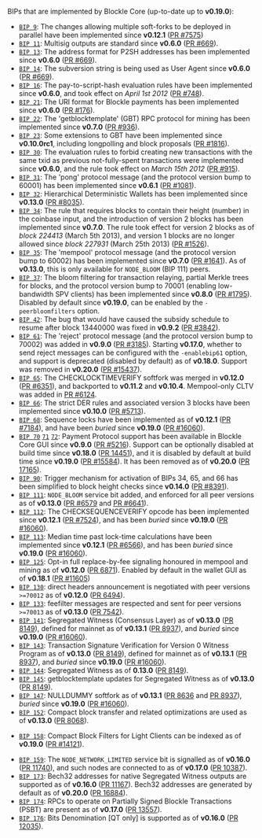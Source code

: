 BIPs that are implemented by Blockle Core (up-to-date up to **v0.19.0**):

* [`BIP 9`](https://github.com/blockle/bips/blob/master/bip-0009.mediawiki): The changes allowing multiple soft-forks to be deployed in parallel have been implemented since **v0.12.1**  ([PR #7575](https://github.com/blockle/blockle/pull/7575))
* [`BIP 11`](https://github.com/blockle/bips/blob/master/bip-0011.mediawiki): Multisig outputs are standard since **v0.6.0** ([PR #669](https://github.com/blockle/blockle/pull/669)).
* [`BIP 13`](https://github.com/blockle/bips/blob/master/bip-0013.mediawiki): The address format for P2SH addresses has been implemented since **v0.6.0** ([PR #669](https://github.com/blockle/blockle/pull/669)).
* [`BIP 14`](https://github.com/blockle/bips/blob/master/bip-0014.mediawiki): The subversion string is being used as User Agent since **v0.6.0** ([PR #669](https://github.com/blockle/blockle/pull/669)).
* [`BIP 16`](https://github.com/blockle/bips/blob/master/bip-0016.mediawiki): The pay-to-script-hash evaluation rules have been implemented since **v0.6.0**, and took effect on *April 1st 2012* ([PR #748](https://github.com/blockle/blockle/pull/748)).
* [`BIP 21`](https://github.com/blockle/bips/blob/master/bip-0021.mediawiki): The URI format for Blockle payments has been implemented since **v0.6.0** ([PR #176](https://github.com/blockle/blockle/pull/176)).
* [`BIP 22`](https://github.com/blockle/bips/blob/master/bip-0022.mediawiki): The 'getblocktemplate' (GBT) RPC protocol for mining has been implemented since **v0.7.0** ([PR #936](https://github.com/blockle/blockle/pull/936)).
* [`BIP 23`](https://github.com/blockle/bips/blob/master/bip-0023.mediawiki): Some extensions to GBT have been implemented since **v0.10.0rc1**, including longpolling and block proposals ([PR #1816](https://github.com/blockle/blockle/pull/1816)).
* [`BIP 30`](https://github.com/blockle/bips/blob/master/bip-0030.mediawiki): The evaluation rules to forbid creating new transactions with the same txid as previous not-fully-spent transactions were implemented since **v0.6.0**, and the rule took effect on *March 15th 2012* ([PR #915](https://github.com/blockle/blockle/pull/915)).
* [`BIP 31`](https://github.com/blockle/bips/blob/master/bip-0031.mediawiki): The 'pong' protocol message (and the protocol version bump to 60001) has been implemented since **v0.6.1** ([PR #1081](https://github.com/blockle/blockle/pull/1081)).
* [`BIP 32`](https://github.com/blockle/bips/blob/master/bip-0032.mediawiki): Hierarchical Deterministic Wallets has been implemented since **v0.13.0** ([PR #8035](https://github.com/blockle/blockle/pull/8035)).
* [`BIP 34`](https://github.com/blockle/bips/blob/master/bip-0034.mediawiki): The rule that requires blocks to contain their height (number) in the coinbase input, and the introduction of version 2 blocks has been implemented since **v0.7.0**. The rule took effect for version 2 blocks as of *block 224413* (March 5th 2013), and version 1 blocks are no longer allowed since *block 227931* (March 25th 2013) ([PR #1526](https://github.com/blockle/blockle/pull/1526)).
* [`BIP 35`](https://github.com/blockle/bips/blob/master/bip-0035.mediawiki): The 'mempool' protocol message (and the protocol version bump to 60002) has been implemented since **v0.7.0** ([PR #1641](https://github.com/blockle/blockle/pull/1641)). As of **v0.13.0**, this is only available for `NODE_BLOOM` (BIP 111) peers.
* [`BIP 37`](https://github.com/blockle/bips/blob/master/bip-0037.mediawiki): The bloom filtering for transaction relaying, partial Merkle trees for blocks, and the protocol version bump to 70001 (enabling low-bandwidth SPV clients) has been implemented since **v0.8.0** ([PR #1795](https://github.com/blockle/blockle/pull/1795)). Disabled by default since **v0.19.0**, can be enabled by the `-peerbloomfilters` option.
* [`BIP 42`](https://github.com/blockle/bips/blob/master/bip-0042.mediawiki): The bug that would have caused the subsidy schedule to resume after block 13440000 was fixed in **v0.9.2** ([PR #3842](https://github.com/blockle/blockle/pull/3842)).
* [`BIP 61`](https://github.com/blockle/bips/blob/master/bip-0061.mediawiki): The 'reject' protocol message (and the protocol version bump to 70002) was added in **v0.9.0** ([PR #3185](https://github.com/blockle/blockle/pull/3185)). Starting **v0.17.0**, whether to send reject messages can be configured with the `-enablebip61` option, and support is deprecated (disabled by default) as of **v0.18.0**. Support was removed in **v0.20.0** ([PR #15437](https://github.com/blockle/blockle/pull/15437)).
* [`BIP 65`](https://github.com/blockle/bips/blob/master/bip-0065.mediawiki): The CHECKLOCKTIMEVERIFY softfork was merged in **v0.12.0** ([PR #6351](https://github.com/blockle/blockle/pull/6351)), and backported to **v0.11.2** and **v0.10.4**. Mempool-only CLTV was added in [PR #6124](https://github.com/blockle/blockle/pull/6124).
* [`BIP 66`](https://github.com/blockle/bips/blob/master/bip-0066.mediawiki): The strict DER rules and associated version 3 blocks have been implemented since **v0.10.0** ([PR #5713](https://github.com/blockle/blockle/pull/5713)).
* [`BIP 68`](https://github.com/blockle/bips/blob/master/bip-0068.mediawiki): Sequence locks have been implemented as of **v0.12.1**  ([PR #7184](https://github.com/blockle/blockle/pull/7184)), and have been *buried* since **v0.19.0** ([PR #16060](https://github.com/blockle/blockle/pull/16060)).
* [`BIP 70`](https://github.com/blockle/bips/blob/master/bip-0070.mediawiki) [`71`](https://github.com/blockle/bips/blob/master/bip-0071.mediawiki) [`72`](https://github.com/blockle/bips/blob/master/bip-0072.mediawiki):
  Payment Protocol support has been available in Blockle Core GUI since **v0.9.0** ([PR #5216](https://github.com/blockle/blockle/pull/5216)).
  Support can be optionally disabled at build time since **v0.18.0** ([PR 14451](https://github.com/blockle/blockle/pull/14451)),
  and it is disabled by default at build time since **v0.19.0** ([PR #15584](https://github.com/blockle/blockle/pull/15584)).
  It has been removed as of **v0.20.0** ([PR 17165](https://github.com/blockle/blockle/pull/17165)).
* [`BIP 90`](https://github.com/blockle/bips/blob/master/bip-0090.mediawiki): Trigger mechanism for activation of BIPs 34, 65, and 66 has been simplified to block height checks since **v0.14.0** ([PR #8391](https://github.com/blockle/blockle/pull/8391)).
* [`BIP 111`](https://github.com/blockle/bips/blob/master/bip-0111.mediawiki): `NODE_BLOOM` service bit added, and enforced for all peer versions as of **v0.13.0** ([PR #6579](https://github.com/blockle/blockle/pull/6579) and [PR #6641](https://github.com/blockle/blockle/pull/6641)).
* [`BIP 112`](https://github.com/blockle/bips/blob/master/bip-0112.mediawiki): The CHECKSEQUENCEVERIFY opcode has been implemented since **v0.12.1** ([PR #7524](https://github.com/blockle/blockle/pull/7524)), and has been *buried* since **v0.19.0** ([PR #16060](https://github.com/blockle/blockle/pull/16060)).
* [`BIP 113`](https://github.com/blockle/bips/blob/master/bip-0113.mediawiki): Median time past lock-time calculations have been implemented since **v0.12.1** ([PR #6566](https://github.com/blockle/blockle/pull/6566)), and has been *buried* since **v0.19.0** ([PR #16060](https://github.com/blockle/blockle/pull/16060)).
* [`BIP 125`](https://github.com/blockle/bips/blob/master/bip-0125.mediawiki): Opt-in full replace-by-fee signaling honoured in mempool and mining as of **v0.12.0** ([PR 6871](https://github.com/blockle/blockle/pull/6871)). Enabled by default in the wallet GUI as of **v0.18.1** ([PR #11605](https://github.com/blockle/blockle/pull/11605))
* [`BIP 130`](https://github.com/blockle/bips/blob/master/bip-0130.mediawiki): direct headers announcement is negotiated with peer versions `>=70012` as of **v0.12.0** ([PR 6494](https://github.com/blockle/blockle/pull/6494)).
* [`BIP 133`](https://github.com/blockle/bips/blob/master/bip-0133.mediawiki): feefilter messages are respected and sent for peer versions `>=70013` as of **v0.13.0** ([PR 7542](https://github.com/blockle/blockle/pull/7542)).
* [`BIP 141`](https://github.com/blockle/bips/blob/master/bip-0141.mediawiki): Segregated Witness (Consensus Layer) as of **v0.13.0** ([PR 8149](https://github.com/blockle/blockle/pull/8149)), defined for mainnet as of **v0.13.1** ([PR 8937](https://github.com/blockle/blockle/pull/8937)), and *buried* since **v0.19.0** ([PR #16060](https://github.com/blockle/blockle/pull/16060)).
* [`BIP 143`](https://github.com/blockle/bips/blob/master/bip-0143.mediawiki): Transaction Signature Verification for Version 0 Witness Program as of **v0.13.0** ([PR 8149](https://github.com/blockle/blockle/pull/8149)), defined for mainnet as of **v0.13.1** ([PR 8937](https://github.com/blockle/blockle/pull/8937)), and *buried* since **v0.19.0** ([PR #16060](https://github.com/blockle/blockle/pull/16060)).
* [`BIP 144`](https://github.com/blockle/bips/blob/master/bip-0144.mediawiki): Segregated Witness as of **0.13.0** ([PR 8149](https://github.com/blockle/blockle/pull/8149)).
* [`BIP 145`](https://github.com/blockle/bips/blob/master/bip-0145.mediawiki): getblocktemplate updates for Segregated Witness as of **v0.13.0** ([PR 8149](https://github.com/blockle/blockle/pull/8149)).
* [`BIP 147`](https://github.com/blockle/bips/blob/master/bip-0147.mediawiki): NULLDUMMY softfork as of **v0.13.1** ([PR 8636](https://github.com/blockle/blockle/pull/8636) and [PR 8937](https://github.com/blockle/blockle/pull/8937)), *buried* since **v0.19.0** ([PR #16060](https://github.com/blockle/blockle/pull/16060)).
* [`BIP 152`](https://github.com/blockle/bips/blob/master/bip-0152.mediawiki): Compact block transfer and related optimizations are used as of **v0.13.0** ([PR 8068](https://github.com/blockle/blockle/pull/8068)).
- [`BIP 158`](https://github.com/blockle/bips/blob/master/bip-0158.mediawiki): Compact Block Filters for Light Clients can be indexed as of **v0.19.0** ([PR #14121](https://github.com/blockle/blockle/pull/14121)).
* [`BIP 159`](https://github.com/blockle/bips/blob/master/bip-0159.mediawiki): The `NODE_NETWORK_LIMITED` service bit is signalled as of **v0.16.0** ([PR 11740](https://github.com/blockle/blockle/pull/11740)), and such nodes are connected to as of **v0.17.0** ([PR 10387](https://github.com/blockle/blockle/pull/10387)).
* [`BIP 173`](https://github.com/blockle/bips/blob/master/bip-0173.mediawiki): Bech32 addresses for native Segregated Witness outputs are supported as of **v0.16.0** ([PR 11167](https://github.com/blockle/blockle/pull/11167)). Bech32 addresses are generated by default as of **v0.20.0** ([PR 16884](https://github.com/blockle/blockle/pull/16884)).
* [`BIP 174`](https://github.com/blockle/bips/blob/master/bip-0174.mediawiki): RPCs to operate on Partially Signed Blockle Transactions (PSBT) are present as of **v0.17.0** ([PR 13557](https://github.com/blockle/blockle/pull/13557)).
* [`BIP 176`](https://github.com/blockle/bips/blob/master/bip-0176.mediawiki): Bits Denomination [QT only] is supported as of **v0.16.0** ([PR 12035](https://github.com/blockle/blockle/pull/12035)).
